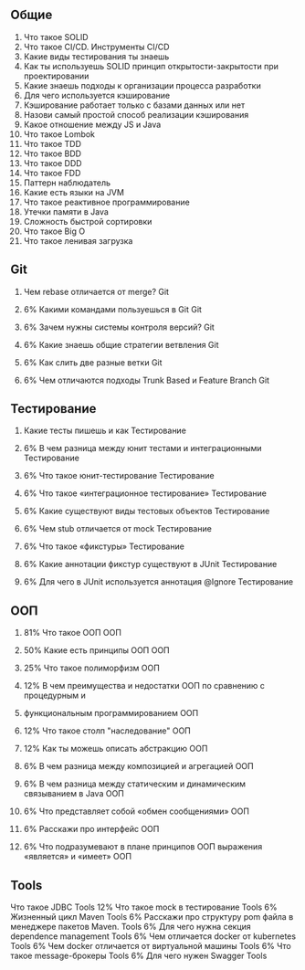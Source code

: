 
## Общие

1. Что такое SOLID
2. Что такое CI/CD. Инструменты CI/CD
3. Какие виды тестирования ты знаешь
4. Как ты используешь SOLID принцип открытости-закрытости при проектировании
5. Какие знаешь подходы к организации процесса разработки
6. Для чего используется кэширование
7. Кэширование работает только с базами данных или нет
8. Назови самый простой способ реализации кэширования
9. Какое отношение между JS и Java
10. Что такое Lombok
11. Что такое TDD
12. Что такое BDD
13. Что такое DDD
14. Что такое FDD
15. Паттерн наблюдатель
16. Какие есть языки на JVM
17. Что такое реактивное программирование
18. Утечки памяти в Java
19. Сложность быстрой сортировки
20. Что такое Big O
21. Что такое ленивая загрузка


## Git

1. Чем rebase отличается от merge? Git

2. 6% Какими командами пользуешься в Git Git

3. 6% Зачем нужны системы контроля версий? Git

4. 6% Какие знаешь общие стратегии ветвления Git

5. 6% Как слить две разные ветки Git

6. 6% Чем отличаются подходы Trunk Based и Feature Branch Git

## Тестирование

1. Какие тесты пишешь и как Тестирование

2. 6% В чем разница между юнит тестами и интеграционными Тестирование

3. 6% Что такое юнит-тестирование Тестирование

4. 6% Что такое «интеграционное тестирование» Тестирование

5. 6% Какие существуют виды тестовых объектов Тестирование

6. 6% Чем stub отличается от mock Тестирование

7. 6% Что такое «фикстуры» Тестирование

8. 6% Какие аннотации фикстур существуют в JUnit Тестирование

9. 6% Для чего в JUnit используется аннотация @Ignore Тестирование

## ООП

1. 81% Что такое ООП ООП

2. 50% Какие есть принципы ООП ООП

3. 25% Что такое полиморфизм ООП

4. 12% В чем преимущества и недостатки ООП по сравнению с процедурным и

5. функциональным программированием ООП

6. 12% Что такое столп "наследование"    ООП

7. 12% Как ты можешь описать абстракцию ООП

8. 6% В чем разница между композицией и агрегацией ООП

9. 6% В чем разница между статическим и динамическим связыванием в Java ООП

10. 6% Что представляет собой «обмен сообщениями» ООП

11. 6% Расскажи про интерфейс ООП

12. 6% Что подразумевают в плане принципов ООП выражения «является» и «имеет»
    ООП



## Tools

Что такое JDBC Tools
12% Что такое mock в тестирование Tools
6% Жизненный цикл Maven Tools
6% Расскажи про структуру pom файла в менеджере пакетов Maven. Tools
6% Для чего нужна секция dependence management Tools
6% Чем отличается docker от kubernetes Tools
6% Чем docker отличается от виртуальной машины Tools
6% Что такое message-брокеры Tools
6% Для чего нужен Swagger Tools
